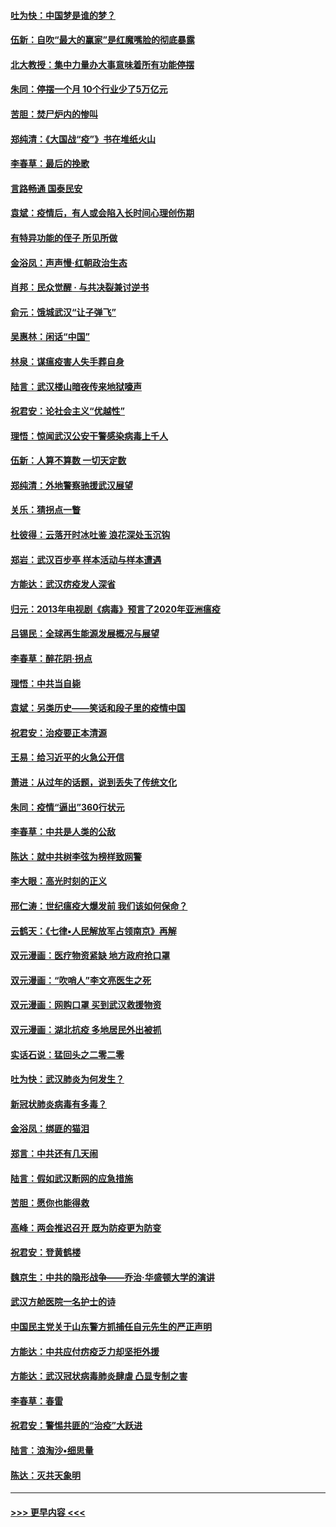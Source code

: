 #### [吐为快：中国梦是谁的梦？](../pages/nsc993/n11906564.md?t=03020831) 
#### [伍新：自吹“最大的赢家”是红魔嘴脸的彻底暴露](../pages/nsc993/n11906407.md?t=03020831) 
#### [北大教授：集中力量办大事意味着所有功能停摆](../pages/nsc993/n11904800.md?t=03020831) 
#### [朱同：停摆一个月 10个行业少了5万亿元](../pages/nsc993/n11904498.md?t=03020831) 
#### [苦胆：焚尸炉内的惨叫](../pages/nsc993/n11904479.md?t=03020831) 
#### [郑纯清：《大国战“疫”》书在堆纸火山](../pages/nsc993/n11904450.md?t=03020831) 
#### [李春草：最后的挽歌](../pages/nsc993/n11904441.md?t=03020831) 
#### [言路畅通 国泰民安](../pages/nsc993/n11904222.md?t=03020831) 
#### [袁斌：疫情后，有人或会陷入长时间心理创伤期](../pages/nsc993/n11901514.md?t=03020831) 
#### [有特异功能的侄子 所见所做](../pages/nsc993/n11901154.md?t=03020831) 
#### [金浴凤：声声慢‧红朝政治生态](../pages/nsc993/n11899553.md?t=03020831) 
#### [肖邦：民众觉醒 · 与共决裂兼讨逆书](../pages/nsc993/n11898435.md?t=03020831) 
#### [俞元：饿城武汉“让子弹飞”](../pages/nsc993/n11898344.md?t=03020831) 
#### [吴惠林：闲话“中国”](../pages/nsc993/n11898182.md?t=03020831) 
#### [林泉：谋瘟疫害人失手葬自身](../pages/nsc993/n11897892.md?t=03020831) 
#### [陆言：武汉楼山暗夜传来地狱嚎声](../pages/nsc993/n11897033.md?t=03020831) 
#### [祝君安：论社会主义“优越性”](../pages/nsc993/n11897005.md?t=03020831) 
#### [理悟：惊闻武汉公安干警感染病毒上千人](../pages/nsc993/n11896947.md?t=03020831) 
#### [伍新：人算不算数 一切天定数](../pages/nsc993/n11893372.md?t=03020831) 
#### [郑纯清：外地警察驰援武汉展望](../pages/nsc993/n11893115.md?t=03020831) 
#### [关乐：猜拐点一瞥](../pages/nsc993/n11893020.md?t=03020831) 
#### [杜彼得：云落开时冰吐鉴 浪花深处玉沉钩](../pages/nsc993/n11892107.md?t=03020831) 
#### [郑岩：武汉百步亭 样本活动与样本遭遇](../pages/nsc993/n11892310.md?t=03020831) 
#### [方能达：武汉疠疫发人深省](../pages/nsc993/n11891376.md?t=03020831) 
#### [归元：2013年电视剧《病毒》预言了2020年亚洲瘟疫](../pages/nsc993/n11891126.md?t=03020831) 
#### [吕锡民：全球再生能源发展概况与展望](../pages/nsc993/n11890613.md?t=03020831) 
#### [李春草：醉花阴·拐点](../pages/nsc993/n11890567.md?t=03020831) 
#### [理悟：中共当自毙](../pages/nsc993/n11890559.md?t=03020831) 
#### [袁斌：另类历史——笑话和段子里的疫情中国](../pages/nsc993/n11889243.md?t=03020831) 
#### [祝君安：治疫要正本清源](../pages/nsc993/n11889085.md?t=03020831) 
#### [王易：给习近平的火急公开信](../pages/nsc993/n11888225.md?t=03020831) 
#### [萧进：从过年的话题，说到丢失了传统文化](../pages/nsc993/n11887732.md?t=03020831) 
#### [朱同：疫情“逼出”360行状元](../pages/nsc993/n11887678.md?t=03020831) 
#### [李春草：中共是人类的公敌](../pages/nsc993/n11887656.md?t=03020831) 
#### [陈达：就中共树李弦为榜样致网警](../pages/nsc993/n11887625.md?t=03020831) 
#### [李大眼：高光时刻的正义](../pages/nsc993/n11887585.md?t=03020831) 
#### [邢仁涛：世纪瘟疫大爆发前 我们该如何保命？](../pages/nsc993/n11887535.md?t=03020831) 
#### [云鹤天：《七律▪人民解放军占领南京》再解](../pages/nsc993/n11887524.md?t=03020831) 
#### [双元漫画：医疗物资紧缺 地方政府抢口罩](../pages/nsc993/n11884744.md?t=03020831) 
#### [双元漫画：“吹哨人”李文亮医生之死](../pages/nsc993/n11884705.md?t=03020831) 
#### [双元漫画：网购口罩 买到武汉救援物资](../pages/nsc993/n11884670.md?t=03020831) 
#### [双元漫画：湖北抗疫 多地居民外出被抓](../pages/nsc993/n11884643.md?t=03020831) 
#### [实话石说：猛回头之二零二零](../pages/nsc993/n11883968.md?t=03020831) 
#### [吐为快：武汉肺炎为何发生？](../pages/nsc993/n11882180.md?t=03020831) 
#### [新冠状肺炎病毒有多毒？](../pages/nsc993/n11881790.md?t=03020831) 
#### [金浴凤：绑匪的猫泪](../pages/nsc993/n11880664.md?t=03020831) 
#### [郑言：中共还有几天闹](../pages/nsc993/n11880645.md?t=03020831) 
#### [陆言：假如武汉断网的应急措施](../pages/nsc993/n11880619.md?t=03020831) 
#### [苦胆：愿你也能得救](../pages/nsc993/n11880601.md?t=03020831) 
#### [高峰：两会推迟召开  既为防疫更为防变](../pages/nsc993/n11879977.md?t=03020831) 
#### [祝君安：登黄鹤楼](../pages/nsc993/n11880583.md?t=03020831) 
#### [魏京生：中共的隐形战争——乔治‧华盛顿大学的演讲](../pages/nsc993/n11879765.md?t=03020831) 
#### [武汉方舱医院一名护士的诗](../pages/nsc993/n11878480.md?t=03020831) 
#### [中国民主党关于山东警方抓捕任自元先生的严正声明](../pages/nsc993/n11877506.md?t=03020831) 
#### [方能达：中共应付疠疫乏力却坚拒外援](../pages/nsc993/n11877497.md?t=03020831) 
#### [方能达：武汉冠状病毒肺炎肆虐 凸显专制之害](../pages/nsc993/n11877475.md?t=03020831) 
#### [李春草：春雷](../pages/nsc993/n11876287.md?t=03020831) 
#### [祝君安：警惕共匪的“治疫”大跃进](../pages/nsc993/n11876084.md?t=03020831) 
#### [陆言：浪淘沙•细思量](../pages/nsc993/n11876071.md?t=03020831) 
#### [陈达：灭共天象明](../pages/nsc993/n11876063.md?t=03020831) 

----
#### [ >>> 更早内容 <<< ](../indexes/nsc993-earlier.md)
